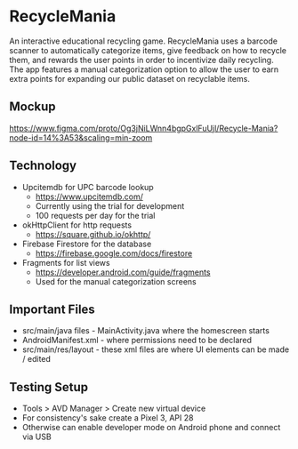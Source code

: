 # RecycleMania
An interactive educational recycling game. RecycleMania uses a barcode scanner to automatically categorize items, give feedback on how to recycle them, and rewards the user points in order to incentivize daily recycling. The app features a manual categorization option to allow the user to earn extra points for expanding our public dataset on recyclable items. 

## Mockup
https://www.figma.com/proto/Og3jNiLWnn4bgpGxlFuUjl/Recycle-Mania?node-id=14%3A53&scaling=min-zoom

## Technology
- Upcitemdb for UPC barcode lookup
    - https://www.upcitemdb.com/ 
    - Currently using the trial for development
    - 100 requests per day for the trial
- okHttpClient for http requests 
    - https://square.github.io/okhttp/
- Firebase Firestore for the database
    - https://firebase.google.com/docs/firestore
- Fragments for list views
    - https://developer.android.com/guide/fragments
    - Used for the manual categorization screens 

## Important Files
- src/main/java files - MainActivity.java where the homescreen starts
- AndroidManifest.xml - where permissions need to be declared
- src/main/res/layout - these xml files are where UI elements can be made / edited

## Testing Setup
- Tools > AVD Manager > Create new virtual device
- For consistency's sake create a Pixel 3, API 28 
- Otherwise can enable developer mode on Android phone and connect via USB
